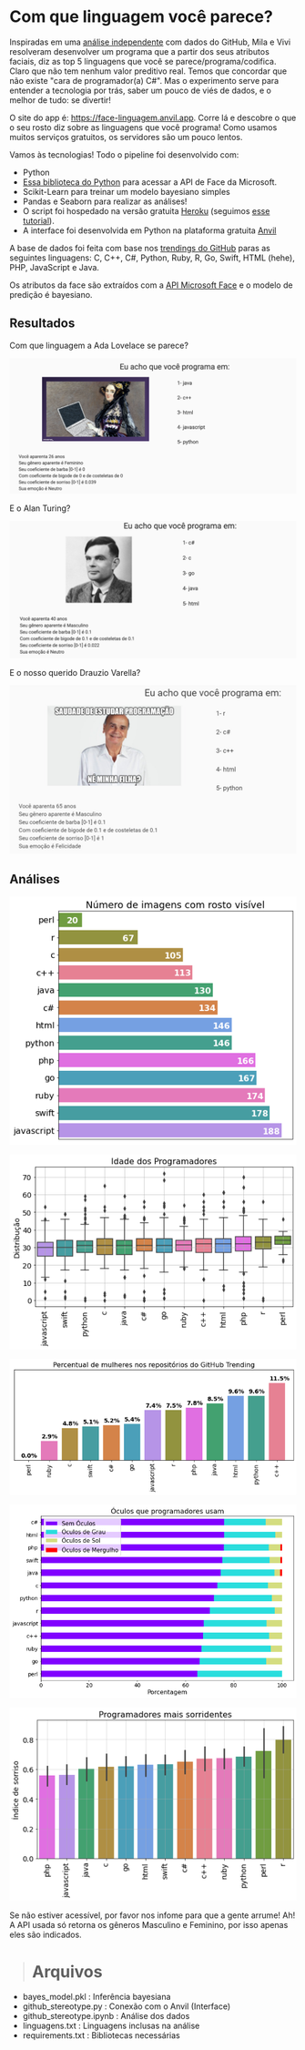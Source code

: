 # Com que linguagem você parece?

Inspiradas em uma [análise independente](https://tecnoblog.net/198814/github-estereotipos-programadores/) com dados do GitHub, Mila e Vivi resolveram desenvolver um programa que a partir dos seus atributos faciais, diz as top 5 linguagens que você se parece/programa/codifica.
Claro que não tem nenhum valor preditivo real. Temos que concordar que não existe "cara de programador(a) C#". Mas o experimento serve para entender a tecnologia por trás, saber um pouco de viés de dados, e o melhor de tudo: se divertir!

O site do app é: https://face-linguagem.anvil.app.
Corre lá e descobre o que o seu rosto diz sobre as linguagens que você programa!
Como usamos muitos serviços gratuitos, os servidores são um pouco lentos. 

Vamos às tecnologias! Todo o pipeline foi desenvolvido com:
* Python  
* [Essa biblioteca do Python](https://pypi.org/project/azure-cognitiveservices-vision-face/) para acessar a API de Face da Microsoft.
* Scikit-Learn para treinar um modelo bayesiano simples
* Pandas e Seaborn para realizar as análises!
* O script foi hospedado na versão gratuita [Heroku](https://www.heroku.com/) (seguimos [esse tutorial](https://dev.to/emcain/how-to-set-up-a-twitter-bot-with-python-and-heroku-1n39)).
* A interface foi desenvolvida em Python na plataforma gratuita [Anvil](http://anvil.works/) 

A base de dados foi feita com base nos [trendings do GitHub](https://github.com/trending) paras as seguintes linguagens: C, C++, C#, Python, Ruby, R, Go, Swift, HTML (hehe), PHP, JavaScript e Java.

Os atributos da face são extraídos com a [API Microsoft Face](https://azure.microsoft.com/pt-br/services/cognitive-services/face/) e o modelo de predição é bayesiano.

## Resultados

Com que linguagem a Ada Lovelace se parece?

![A imagem diz no alto: Com que linguagem você se parece. Tem o rosto em pintura da Ada Lovelace na esquerda e suas top 5 linguagens na direita. São elas Java, C++, Html, JavaScript e Python. Em baixo o texto: Você aparenta 26 anos. Seu gênero aparente é Feminino. Seu coeficiente de barba [0-1] é 0 com coeficiente de bigode de 0 e de costeletas de 0. Seu coeficiente de sorriso [0-1] é 0.039. Sua emoção é Neutro.](https://github.com/peixebabel/linguagem-voce-parece/blob/master/imagens/ada.png)


E o Alan Turing?

![A imagem diz no alto: Com que linguagem você se parece. Tem o rosto do Alan Turing na esquerda e suas top 5 linguagens na direita. São elas C#, C, Go, Java e Html. Em baixo o texto: Você aparente 40 anos. Seu gênero aparente é Masculino. Seu coeficiente de barba é 0.1 com coeficiente de costeleda e de bigode de 0.1. Seu coeficiente de sorriso é 0.022. Sua emoção é neutro.](https://github.com/peixebabel/linguagem-voce-parece/blob/master/imagens/alanturing.png)

E o nosso querido Drauzio Varella?

![A imagem diz no alto: Com que linguagem você se parece. Tem o rosto do Drauzio Varella na esquerda e suas top 5 linguagens na direita. São elas R, C#, C++, Html e Python. Em baixo o texto: Você aparenta 65 anos. Seu gênero aparente é Masculino. Seu coeficiente de barba [0-1] é 0.1. Com coeficiente de bigode de 0.1 e de costeletas de 0.1. Seu coeficiente de sorriso [0-1] é 0.958. Sua emoção é Felicidade.](https://github.com/peixebabel/linguagem-voce-parece/blob/master/imagens/drauzio.jpeg)

## Análises

![](https://github.com/peixebabel/linguagem-voce-parece/blob/master/imagens/sns-amostras.png)

![](https://github.com/peixebabel/linguagem-voce-parece/blob/master/imagens/sns-idade.png)

![](https://github.com/peixebabel/linguagem-voce-parece/blob/master/imagens/sns-mulheres.png)

![](https://github.com/peixebabel/linguagem-voce-parece/blob/master/imagens/sns-oculos.png)

![](https://github.com/peixebabel/linguagem-voce-parece/blob/master/imagens/sns-sorriso.png)

Se não estiver acessível, por favor nos infome para que a gente arrume!
Ah! A API usada só retorna os gêneros Masculino e Feminino, por isso apenas eles são indicados.

> # Arquivos

- bayes_model.pkl	: Inferência bayesiana
- github_stereotype.py : Conexão com o Anvil (Interface)
- github_stereotype.ipynb : Análise dos dados
- linguagens.txt : Linguagens inclusas na análise
- requirements.txt : Bibliotecas necessárias
